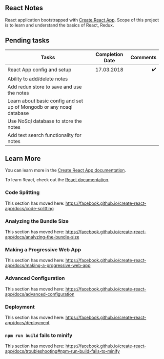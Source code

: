 ## React Notes
React application bootstrapped with  [Create React App](https://github.com/facebook/create-react-app).
Scope of this project is to learn and understand the basics of React, Redux.

## Pending tasks
| Tasks         | Completion Date           | Comments  |
| ------------- |:-------------:| -----:|
| React App config and setup      | 17.03.2018 | :heavy_check_mark:  |
| Ability to add/delete notes     |       |    |
| Add redux store to save and use the notes |      |    |
| Learn about basic config and set up of Mongodb or any nosql database  |      |    |
| Use NoSql database to store the notes | | |
| Add text search functionality for notes | |


## Learn More

You can learn more in the [Create React App documentation](https://facebook.github.io/create-react-app/docs/getting-started).

To learn React, check out the [React documentation](https://reactjs.org/).

### Code Splitting

This section has moved here: https://facebook.github.io/create-react-app/docs/code-splitting

### Analyzing the Bundle Size

This section has moved here: https://facebook.github.io/create-react-app/docs/analyzing-the-bundle-size

### Making a Progressive Web App
This section has moved here: https://facebook.github.io/create-react-app/docs/making-a-progressive-web-app

### Advanced Configuration

This section has moved here: https://facebook.github.io/create-react-app/docs/advanced-configuration

### Deployment

This section has moved here: https://facebook.github.io/create-react-app/docs/deployment

### `npm run build` fails to minify

This section has moved here: https://facebook.github.io/create-react-app/docs/troubleshooting#npm-run-build-fails-to-minify
